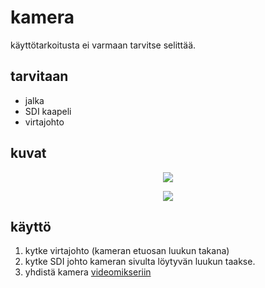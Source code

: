 # kamera
käyttötarkoitusta ei varmaan tarvitse selittää.

## tarvitaan
* jalka
* SDI kaapeli
* virtajohto

## kuvat
<p align="center">
  <img src="back.png">
</p>
<p align="center">
  <img src="side.png">
</p>


## käyttö
1. kytke virtajohto (kameran etuosan luukun takana)
2. kytke SDI johto kameran sivulta löytyvän luukun taakse.
3. yhdistä kamera [videomikseriin](../videomikseri/README.md)



